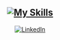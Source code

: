 <div align="center">

  [![My Skills](https://skillicons.dev/icons?i=react,js,ts)](https://www.linkedin.com/in/samubrreto/)
  ---
  [![LinkedIn](https://img.shields.io/badge/linkedin-%230077B5.svg?style=for-the-badge&logo=linkedin&logoColor=white)](https://www.linkedin.com/in/samubrreto/)

</div>
